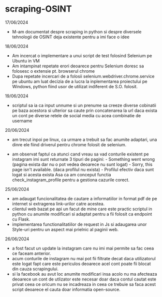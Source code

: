 # scraping-OSINT

17/06/2024

- M-am documentat despre scraping in python si despre diversele tehnologii de OSINT
deja existente pentru a imi face o idee

18/06/2024

- Am incercat o implementare a unui script de test folosind Selenium pe Ubuntu in VM
- Am intampinat repetate erori deoarece pentru Selenium doresc sa folosesc o extensie pt. browserul chrome
- Dupa repetate incercari de a folosii selenium.webdriver.chrome.service pe ubuntu am luat decizia de a lucra la inplementarea proiectului pe Windows, python fiind usor de utilizat indiferent de S.O. folosit. 

19/06/2024

- scriptul sa ia ca input unnume si un prenume sa creeze diverse cobinatii pe baza acestora si ulterior sa caute prin concatenarea la url daca exista un cont pe diverse retele de social media cu acea combinatie de username

20/06/2024

- am trecut inpoi pe linux, ca urmare a trebuit sa fac anumite adaptari, una dinre ele fiind driverul pentru chrome folosit de selenium.

- am observat faptul ca atunci cand vreau sa vad conturile existent pe instagram imi sunt returnate 3 tipuri de pagini:
        - Something went wrong (pagina exista dar nu o pot vedea deoarece nu sunt logat)
        - Sorry, this page isn't available. (daca profilul nu exista)
        - Profilul efectiv daca sunt logat si acesta exista
        Asa ca am conceput functia check_instagram_profile pentru a gestiona cazurile corect.

25/06/2024
- am adaugat funcionalitatea de cautare a informatiilor in format pdf de pe internet si extragerea link-urilor catre acestea.
- clientul web bazat pe api un facut de mine care este practic scriptul in python cu anumite modificari si adaptat pentru a fii folosit ca endpoint cu Flask.
- implementarea functionalitatiilor de request in Js si adaugarea unor Style-uri pentru un aspect mai prielnic al paginii web.

26/06/2024
- a fost facut un update la instagram care nu imi mai permite sa fac ceea ce faceam anterior.
- acum conturile  de instagram nu mai pot fii filtrate decat daca utilizatorul este logat fapt care este periculos deoarece acel cont poate fii blocat din cauza scrapingului.
- si la facebook au avut loc anumite modificari insa acolo nu ma afecteaza deoarece un cont de utlizator este necesar doar daca contul cautat este privat ceea ce oricum nu se incadreaza in ceea ce trebuie sa faca acest script deoarece el cauta doar informatia open-source.
